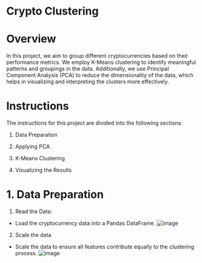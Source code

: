 # Crypto Clustering

# Overview

In this project, we aim to group different cryptocurrencies based on their performance metrics. We employ K-Means clustering to identify meaningful patterns and groupings in the data. Additionally, we use Principal Component Analysis (PCA) to reduce the dimensionality of the data, which helps in visualizing and interpreting the clusters more effectively.

# Instructions

The instructions for this project are divided into the following sections:

1. Data Preparation

2. Applying PCA

3. K-Means Clustering

4. Visualizing the Results

# 1. Data Preparation

1. Read the Data:
- Load the cryptocurrency data into a Pandas DataFrame.
![image](https://github.com/user-attachments/assets/7b1bc83b-73a4-46ab-8727-3640a2b2e0e7)


2. Scale the data
- Scale the data to ensure all features contribute equally to the clustering process.
![image](https://github.com/user-attachments/assets/ac9ec919-4e12-484e-b459-e74629780cbf)



